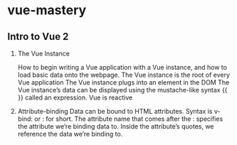 # vue-mastery
## Intro to Vue 2
  01. The Vue Instance
    
      How to begin writing a Vue application with a Vue instance, and how to load basic data onto the webpage.
      The Vue instance is the root of every Vue application
      The Vue instance plugs into an element in the DOM
      The Vue instance’s data can be displayed using the mustache-like syntax {{ }} called an expression.
      Vue is reactive

  02. Attribute-binding
      Data can be bound to HTML attributes.
      Syntax is v-bind: or : for short.
      The attribute name that comes after the : specifies the attribute we’re binding data to.
      Inside the attribute’s quotes, we reference the data we’re binding to.